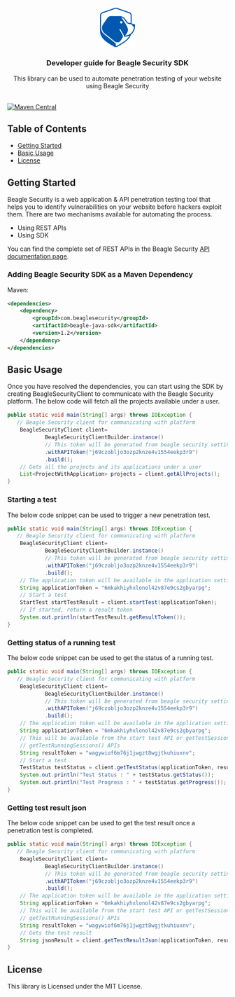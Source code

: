 <p align="center">
  <a href="https://github.com/beaglesecurity/beagle-java-sdk">
    <img src="beagle-logo.png" alt="Logo" width="80">
  </a>
  <h3 align="center">Developer guide for Beagle Security SDK</h3>
  
  <p align="center">
    This library can be used to automate penetration testing of your website using Beagle Security
    <br />
    <br />
  </p>
 </p>
 
 [![Maven Central](https://img.shields.io/maven-central/v/com.beaglesecurity/beagle-java-sdk.svg?label=Maven%20Central)](https://search.maven.org/search?q=g:%22com.beaglesecurity%22%20AND%20a:%22beagle-java-sdk%22)
 
## Table of Contents

- [Getting Started](#getting-started)
- [Basic Usage](#basic-usage)
- [License](#license)

    
## Getting Started

Beagle Security is a web application & API penetration testing tool that helps you to identify vulnerabilities on your website before hackers exploit them. There are two mechanisms available for automating the process. 

- Using REST APIs
- Using SDK

You can find the complete set of REST APIs in the Beagle Security <a href="https://beaglesecurity.com/developer/apidoc">API documentation page</a>.

### Adding Beagle Security SDK as a Maven Dependency

Maven:

```xml
<dependencies>
    <dependency>
        <groupId>com.beaglesecurity</groupId>
        <artifactId>beagle-java-sdk</artifactId>
        <version>1.2</version>
    </dependency>
</dependencies>
```


## Basic Usage

Once you have resolved the dependencies, you can start using the SDK by creating BeagleSecurityClient to communicate with the Beagle Security platform. The below code will fetch all the projects available under a user. 


```java
public static void main(String[] args) throws IOException {
   // Beagle Security client for communicating with platform
	BeagleSecurityClient client= 
			BeagleSecurityClientBuilder.instance()
			// This token will be generated from beagle security settings->Access Token
			.withAPIToken("j69czobljo3ozp2knze4v1554eekp3r9")
			.build();
	// Gets all the projects and its applications under a user 
	List<ProjectWithApplication> projects = client.getAllProjects();
}
```

### Starting a test

The below code snippet can be used to trigger a new penetration test.

```java
public static void main(String[] args) throws IOException {
   // Beagle Security client for communicating with platform
	BeagleSecurityClient client= 
			BeagleSecurityClientBuilder.instance()
			// This token will be generated from beagle security settings->Access Token
			.withAPIToken("j69czobljo3ozp2knze4v1554eekp3r9")
			.build();
	// The application token will be available in the application settings page
	String applicationToken = "6mkakhiyhxlonol42v87e9cs2gbyarpg";
	// Start a test
	StartTest startTestResult = client.startTest(applicationToken);
	// If started, return a result token
	System.out.println(startTestResult.getResultToken());
}
```

### Getting status of a running test

The below code snippet can be used to get the status of a running test.

```java
public static void main(String[] args) throws IOException {
   // Beagle Security client for communicating with platform
	BeagleSecurityClient client= 
			BeagleSecurityClientBuilder.instance()
			// This token will be generated from beagle security settings->Access Token
			.withAPIToken("j69czobljo3ozp2knze4v1554eekp3r9")
			.build();
	// The application token will be available in the application settings page
	String applicationToken = "6mkakhiyhxlonol42v87e9cs2gbyarpg";
	// This will be available from the start test API or getTestSessions() or 
	// getTestRunningSessions() APIs
	String resultToken = "wagywiof6m76j1jwgzt8wgjtkuhiuxnv";
	// Start a test
	TestStatus testStatus = client.getTestStatus(applicationToken, resultToken);
	System.out.println("Test Status : " + testStatus.getStatus());
	System.out.println("Test Progress : " + testStatus.getProgress());
}
```

### Getting test result json

The below code snippet can be used to get the test result once a penetration test is completed. 

```java
public static void main(String[] args) throws IOException {
   // Beagle Security client for communicating with platform
	BeagleSecurityClient client= 
			BeagleSecurityClientBuilder.instance()
			// This token will be generated from beagle security settings->Access Token
			.withAPIToken("j69czobljo3ozp2knze4v1554eekp3r9")
			.build();
	// The application token will be available in the application settings page
	String applicationToken = "6mkakhiyhxlonol42v87e9cs2gbyarpg";
	// This will be available from the start test API or getTestSessions() or 
	// getTestRunningSessions() APIs
	String resultToken = "wagywiof6m76j1jwgzt8wgjtkuhiuxnv";
	// Gets the test result
	String jsonResult = client.getTestResultJson(applicationToken, resultToken);
}
```

## License

This library is Licensed under the MIT License.

